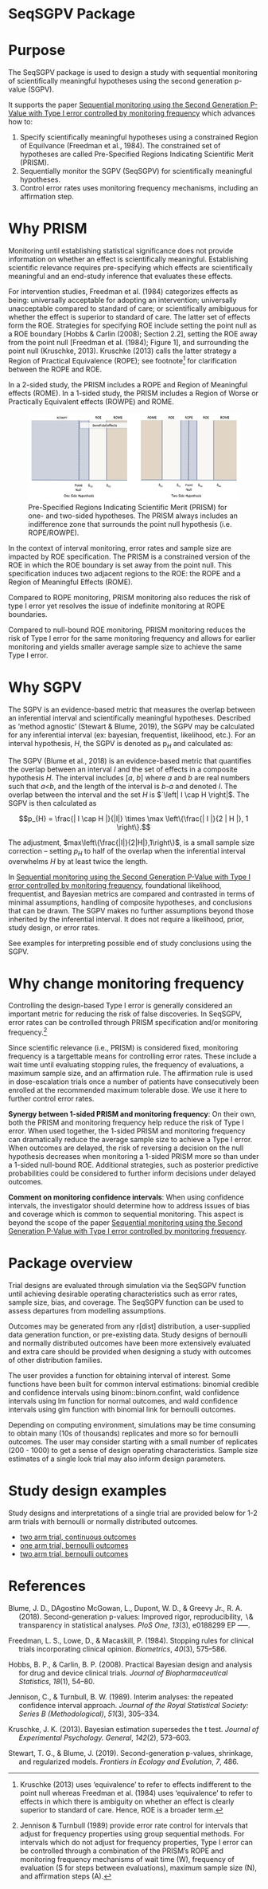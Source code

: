 SeqSGPV Package
================

# Purpose

The SeqSGPV package is used to design a study with sequential monitoring
of scientifically meaningful hypotheses using the second generation
p-value (SGPV).

It supports the paper [Sequential monitoring using the Second Generation
P-Value with Type I error controlled by monitoring
frequency](https://arxiv.org/pdf/2204.10678.pdf) which advances how to:

1.  Specify scientifically meaningful hypotheses using a constrained
    Region of Equilvance (Freedman et al., 1984). The constrained set of
    hypotheses are called Pre-Specified Regions Indicating Scientific
    Merit (PRISM).
2.  Sequentially monitor the SGPV (SeqSGPV) for scientifically
    meaningful hypotheses.
3.  Control error rates uses monitoring frequency mechanisms, including
    an affirmation step.

# Why PRISM

Monitoring until establishing statistical significance does not provide
information on whether an effect is scientifically meaningful.
Establishing scientific relevance requires pre-specifying which effects
are scientifically meaningful and an end-study inference that evaluates
these effects.

For intervention studies, Freedman et al. (1984) categorizes effects as
being: universally acceptable for adopting an intervention; universally
unacceptable compared to standard of care; or scientifically amibiguous
for whether the effect is superior to standard of care. The latter set
of effects form the ROE. Strategies for specifying ROE include setting
the point null as a ROE boundary \[Hobbs & Carlin (2008); Section 2.2\],
setting the ROE away from the point null \[Freedman et al. (1984);
Figure 1\], and surrounding the point null (Kruschke, 2013). Kruschke
(2013) calls the latter strategy a Region of Practical Equivalence
(ROPE); see footnote[^1] for clarification between the ROPE and ROE.

In a 2-sided study, the PRISM includes a ROPE and Region of Meaningful
effects (ROME). In a 1-sided study, the PRISM includes a Region of Worse
or Practically Equivalent effects (ROWPE) and ROME.

<figure>
<img src="images/AMwithSGPV_Figsv09_1.jpg"
alt="Pre-Specified Regions Indicating Scientific Merit (PRISM) for one- and two-sided hypotheses. The PRISM always includes an indifference zone that surrounds the point null hypothesis (i.e. ROPE/ROWPE)." />
<figcaption aria-hidden="true">Pre-Specified Regions Indicating
Scientific Merit (PRISM) for one- and two-sided hypotheses. The PRISM
always includes an indifference zone that surrounds the point null
hypothesis (i.e. ROPE/ROWPE).</figcaption>
</figure>

In the context of interval monitoring, error rates and sample size are
impacted by ROE specification. The PRISM is a constrained version of the
ROE in which the ROE boundary is set away from the point null. This
specification induces two adjacent regions to the ROE: the ROPE and a
Region of Meaningful Effects (ROME).

Compared to ROPE monitoring, PRISM monitoring also reduces the risk of
type I error yet resolves the issue of indefinite monitoring at ROPE
boundaries.

Compared to null-bound ROE monitoring, PRISM monitoring reduces the risk
of Type I error for the same monitoring frequency and allows for earlier
monitoring and yields smaller average sample size to achieve the same
Type I error.

# Why SGPV

The SGPV is an evidence-based metric that measures the overlap between
an inferential interval and scientifically meaningful hypotheses.
Described as ‘method agnostic’ (Stewart & Blume, 2019), the SGPV may be
calculated for any inferential interval (ex: bayesian, frequentist,
likelihood, etc.). For an interval hypothesis, $`H`$, the SGPV is
denoted as p$`_H`$ and calculated as:

The SGPV (Blume et al., 2018) is an evidence-based metric that
quantifies the overlap between an interval $`I`$ and the set of effects
in a composite hypothesis *H*. The interval includes \[*a*, *b*\] where
*a* and *b* are real numbers such that *a*\<*b*, and the length of the
interval is *b-a* and denoted $`I`$. The overlap between the interval
and the set *H* is $`\left| I \cap H \right|$. The SGPV is then
calculated as

``` math
p_{H} = \frac{| I \cap H |}{|I|} \times \max \left\{\frac{| I |}{2 | H |}, 1 \right\}.
```

The adjustment, $`max\left\{\frac{|I|}{2|H|},1\right\}`$, is a small
sample size correction – setting $`p_H`$ to half of the overlap when the
inferential interval overwhelms $`H`$ by at least twice the length.

In [Sequential monitoring using the Second Generation P-Value with Type
I error controlled by monitoring
frequency](https://arxiv.org/pdf/2204.10678.pdf), foundational
likelihood, frequentist, and Bayesian metrics are compared and
contrasted in terms of minimal assumptions, handling of composite
hypotheses, and conclusions that can be drawn. The SGPV makes no further
assumptions beyond those inherited by the inferential interval. It does
not require a likelihood, prior, study design, or error rates.

See examples for interpreting possible end of study conclusions using
the SGPV.

# Why change monitoring frequency

Controlling the design-based Type I error is generally considered an
important metric for reducing the risk of false discoveries. In SeqSGPV,
error rates can be controlled through PRISM specification and/or
monitoring frequency.[^2]

Since scientific relevance (i.e., PRISM) is considered fixed, monitoring
frequency is a targettable means for controlling error rates. These
include a wait time until evaluating stopping rules, the frequency of
evaluations, a maximum sample size, and an affirmation rule. The
affirmation rule is used in dose-escalation trials once a number of
patients have consecutively been enrolled at the recommended maximum
tolerable dose. We use it here to further control error rates.

**Synergy between 1-sided PRISM and monitoring frequency**: On their
own, both the PRISM and monitoring frequency help reduce the risk of
Type I error. When used together, the 1-sided PRISM and monitoring
frequency can dramatically reduce the average sample size to achieve a
Type I error. When outcomes are delayed, the risk of reversing a
decision on the null hypothesis decreases when monitoring a 1-sided
PRISM more so than under a 1-sided null-bound ROE. Additional
strategies, such as posterior predictive probabilities could be
considered to further inform decisions under delayed outcomes.

**Comment on monitoring confidence intervals**: When using confidence
intervals, the investigator should determine how to address issues of
bias and coverage which is common to sequential monitoring. This aspect
is beyond the scope of the paper [Sequential monitoring using the Second
Generation P-Value with Type I error controlled by monitoring
frequency](https://arxiv.org/pdf/2204.10678.pdf).

# Package overview

Trial designs are evaluated through simulation via the SeqSGPV function
until achieving desirable operating characteristics such as error rates,
sample size, bias, and coverage. The SeqSGPV function can be used to
assess departures from modelling assumptions.

Outcomes may be generated from any r\[dist\] distribution, a
user-supplied data generation function, or pre-existing data. Study
designs of bernoulli and normally distributed outcomes have been more
extensively evaluated and extra care should be provided when designing a
study with outcomes of other distribution families.

The user provides a function for obtaining interval of interest. Some
functions have been built for common interval estimations: binomial
credible and confidence intervals using binom::binom.confint, wald
confidence intervals using lm function for normal outcomes, and wald
confidence intervals using glm function with binomial link for bernoulli
outcomes.

Depending on computing environment, simulations may be time consuming to
obtain many (10s of thousands) replicates and more so for bernoulli
outcomes. The user may consider starting with a small number of
replicates (200 - 1000) to get a sense of design operating
characteristics. Sample size estimates of a single look trial may also
inform design parameters.

# Study design examples

Study designs and interpretations of a single trial are provided below
for 1-2 arm trials with bernoulli or normally distributed outcomes.

- [two arm trial, continuous
  outcomes](examples/two-arm-continuous/README.md)
- [one arm trial, bernoulli
  outcomes](examples/one-arm-bernoulli/README.md)
- [two arm trial, bernoulli
  outcomes](examples/two-arm-bernoulli/README.md)

# References

<div id="refs" class="references csl-bib-body hanging-indent"
line-spacing="2">

<div id="ref-Blume:SGPV" class="csl-entry">

Blume, J. D., DAgostino McGowan, L., Dupont, W. D., & Greevy Jr., R. A.
(2018). <span class="nocase">Second-generation p-values: Improved rigor,
reproducibility, $\backslash$& transparency in statistical
analyses</span>. *PloS One*, *13*(3), e0188299 EP —–.

</div>

<div id="ref-Freedman:1984wz" class="csl-entry">

Freedman, L. S., Lowe, D., & Macaskill, P. (1984).
<span class="nocase">Stopping rules for clinical trials incorporating
clinical opinion.</span> *Biometrics*, *40*(3), 575–586.

</div>

<div id="ref-Hobbs:2008ce" class="csl-entry">

Hobbs, B. P., & Carlin, B. P. (2008). <span class="nocase">Practical
Bayesian design and analysis for drug and device clinical trials.</span>
*Journal of Biopharmaceutical Statistics*, *18*(1), 54–80.

</div>

<div id="ref-jennison1989interim" class="csl-entry">

Jennison, C., & Turnbull, B. W. (1989). <span class="nocase">Interim
analyses: the repeated confidence interval approach</span>. *Journal of
the Royal Statistical Society: Series B (Methodological)*, *51*(3),
305–334.

</div>

<div id="ref-Kruschke:2013jy" class="csl-entry">

Kruschke, J. K. (2013). <span class="nocase">Bayesian estimation
supersedes the t test.</span> *Journal of Experimental Psychology.
General*, *142*(2), 573–603.

</div>

<div id="ref-stewart2019second" class="csl-entry">

Stewart, T. G., & Blume, J. (2019).
<span class="nocase">Second-generation p-values, shrinkage, and
regularized models</span>. *Frontiers in Ecology and Evolution*, *7*,
486.

</div>

</div>

[^1]: Kruschke (2013) uses ‘equivalence’ to refer to effects indifferent
    to the point null whereas Freedman et al. (1984) uses ‘equivalence’
    to refer to effects in which there is ambiguity on whether an effect
    is clearly superior to standard of care. Hence, ROE is a broader
    term.

[^2]: Jennison & Turnbull (1989) provide error rate control for
    intervals that adjust for frequency properties using group
    sequential methods. For intervals which do not adjust for frequency
    properties, Type I error can be controlled through a combination of
    the PRISM’s ROPE and monitoring frequency mechanisms of wait time
    (W), frequency of evaluation (S for steps between evaluations),
    maximum sample size (N), and affirmation steps (A).
